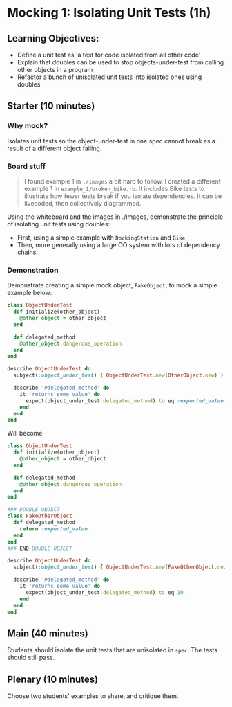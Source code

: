 # Mocking 1: Isolating Unit Tests (1h)

## Learning Objectives:

- Define a unit test as 'a test for code isolated from all other code'
- Explain that doubles can be used to stop objects-under-test from calling other objects in a program
- Refactor a bunch of unisolated unit tests into isolated ones using doubles

## Starter (10 minutes)

### Why mock?

Isolates unit tests so the object-under-test in one spec cannot break as a result of a different object failing.

### Board stuff

> I found example 1 in `./images` a bit hard to follow.  I created a different example 1 in `example_1/broken_bike.rb`.  It includes Bike tests to illustrate how fewer tests break if you isolate dependencies.  It can be livecoded, then collectively diagrammed.

Using the whiteboard and the images in ./images, demonstrate the principle of isolating unit tests using doubles:

- First, using a simple example with `DockingStation` and `Bike`
- Then, more generally using a large OO system with lots of dependency chains.

### Demonstration

Demonstrate creating a simple mock object, `FakeObject`, to mock a simple example below:

```ruby
class ObjectUnderTest
  def initialize(other_object)
    @other_object = other_object
  end

  def delegated_method
    @other_object.dangerous_operation
  end
end

describe ObjectUnderTest do
  subject(:object_under_test) { ObjectUnderTest.new(OtherObject.new) }

  describe '#delegated_method' do
    it 'returns some value' do
      expect(object_under_test.delegated_method).to eq :expected_value
    end
  end
end
```

Will become

```ruby
class ObjectUnderTest
  def initialize(other_object)
    @other_object = other_object
  end

  def delegated_method
    @other_object.dangerous_operation
  end
end

### DOUBLE OBJECT
class FakeOtherObject
  def delegated_method
    return :expected_value
  end
end
### END DOUBLE OBJECT

describe ObjectUnderTest do
  subject(:object_under_test) { ObjectUnderTest.new(FakeOtherObject.new) }

  describe '#delegated_method' do
    it 'returns some value' do
      expect(object_under_test.delegated_method).to eq 10
    end
  end
end
```

## Main (40 minutes)

Students should isolate the unit tests that are unisolated in `spec`. The tests should still pass.

## Plenary (10 minutes)

Choose two students' examples to share, and critique them.
